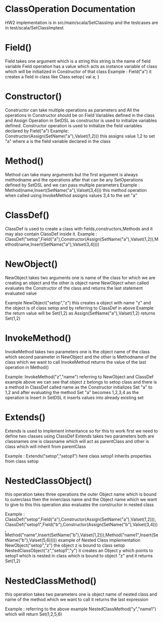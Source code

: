 # ClassOperation Documentation

HW2 implementation is in src/main/scala/SetClassImp and the testcases are in test/scala/SetClassImptest

# Field()
Field takes one argument which is a string this string is the name of field variable
Field operation has a value which acts as instance variable of class which will be initialized in Constructor of that class
Example : Field("a") it creates a field in class like Class setop{ val a; }

# Constructor()
Constructor can take multiple operations as parameters and All the operations in Constructor should be on Field Variables defined in the class and 
Assign Operation in SetDSL as constructor is used to initialize variables defined.
Constructor operation is used to initialize the field variables declared by Field("a") 
Example: Constructor(Assign(SetName("a"),Valset(1,2))) this assigns value 1,2 to set "a" where a is the field variable declared in the class

# Method()
Method can take many arguments but the first argument is always methodname and the operations after that can be any SetOperations defined by SetDSL and we can pass multiple 
parameters
Example : Method(name,Insert(SetName("a"),Valset(3,4))) this method operation when called using InvokeMethod assigns values 3,4 to the set "a"

# ClassDef()
ClassDef is used to create a class with fields,constructors,Methods and it may also contain ClassDef inside it.
Example : ClassDef("setop",Field("a"),Constructor(Assign(SetName("a"),Valset(1,2)),Method(name,Insert(SetName("a"),Valset(3,4))))

# NewObject()
NewObject takes two arguments one is name of the class for which we are creating an object and the other is object name 
NewObject when called evaluates the Constructor of the class and returns the last statement evaluated value 

Example NewObject("setop","z") this creates a object with name "z" and the object is of class setop and by referring to ClassDef in above Example the return value will be
Set(1,2) as Assign(SetName("a"),Valset(1,2) returns Set(1,2)

# InvokeMethod()
InvokeMethod takes two parameters one is the object name of the class which second parameter in NewObject and the other is Methodname of the class which we want to call
InvokeMethod returns the value of the last operation in Method()

Example: InvokeMethod("z","name") referring to NewObject and ClassDef example above we can see that object z belongs to setop class and there is a method in ClassDef called name 
as the Constructor initializes Set "a" to 1,2 and after evaluating the method Set "a" becomes 1,2,3,4 as the operation is Insert in SetDSL it inserts values into already 
existing set

# Extends()
Extends is used to implement Inheritance so for this to work first we need to define two classes using ClassDef 
Extends takes two parameters both are classnames one is classname which will act as parentClass and other is class which will inherit from parentClass

Example : Extends("setop","setop1") here class setop1 inherits properties from class setop

# NestedClassObject()
this operation takes three operations the outer Object name which is bound to outerclass then the innerclass name and the Object name which we want to give to this
this operation also evaluates the constructor in nested class

Example : ClassDef("setop",Field("a"),Constructor(Assign(SetName("a"),Valset(1,2))),
      ClassDef("setop1",Field("b"),Constructor(Assign(SetName("b"),Valset(3,4))),
        Method("name",Insert(SetName("b"),Valset(1,2))),Method("name1",Insert(SetName("b"),Valset(5,6))))) example of Nested Class implementation
NewObject("setop","z") the object z is bound to class setop
NestedClassObject("z","setop1","y") it creates an Object y which points to setop1 which is nested in class which is bound to object "z" and it returns Set(1,2)

# NestedClassMethod()
this operation takes two parameters one is object name of nested class and name of the method which we want to call it returns the last expression 

Example : referring to the above example 
NestedClassMethod("y","name1") which will return Set(1,2,5,6) 
